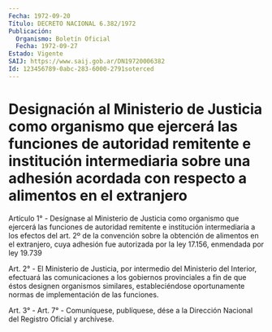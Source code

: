 ```yaml
---
Fecha: 1972-09-20
Título: DECRETO NACIONAL 6.382/1972
Publicación:
  Organismo: Boletín Oficial
  Fecha: 1972-09-27
Estado: Vigente
SAIJ: https://www.saij.gob.ar/DN19720006382
Id: 123456789-0abc-283-6000-2791soterced
---
```

# Designación al Ministerio de Justicia como organismo que ejercerá las funciones de autoridad remitente e institución intermediaria sobre una adhesión acordada con respecto a alimentos en el extranjero

<a id="1"></a>
Artículo 1° - Desígnase al Ministerio de Justicia como organismo que ejercerá las funciones de autoridad remitente e institución intermediaria a los efectos del art. 2º de la convención sobre la obtención de alimentos en el extranjero, cuya adhesión fue autorizada por la ley 17.156, enmendada por ley 19.739

<a id="2"></a>
Art. 2° - El Ministerio de Justicia, por intermedio del Ministerio del Interior, efectuará las comunicaciones a los gobiernos provinciales a fin de que éstos designen organismos similares, estableciéndose oportunamente normas de implementación de las funciones.

<a id="3"></a>
Art. 3° - Art. 7° - Comuníquese, publíquese, dése a la Dirección Nacional del Registro Oficial y archívese.
